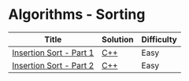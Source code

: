 # Algorithms - Sorting

| Title | Solution | Difficulty |
| ----- | -------- | ---------- |
| [Insertion Sort - Part 1](https://www.hackerrank.com/challenges/insertionsort1) | [C++](./InsertionSort.Part1/InsertionSort.Part1.CPlusPlus/main.cpp) | Easy |
| [Insertion Sort - Part 2](https://www.hackerrank.com/challenges/insertionsort2) | [C++](./InsertionSort.Part2/InsertionSort.Part2.CPlusPlus/main.cpp) | Easy |
